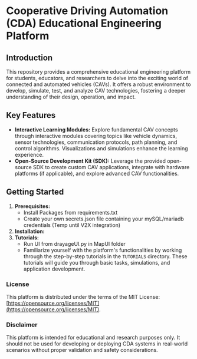 # Cooperative Driving Automation (CDA) Educational Engineering Platform

## Introduction

This repository provides a comprehensive educational engineering platform for students, educators, and researchers to delve into the exciting world of connected and automated vehicles (CAVs). It offers a robust environment to develop, simulate, test, and analyze CAV technologies, fostering a deeper understanding of their design, operation, and impact.

## Key Features

* **Interactive Learning Modules:** Explore fundamental CAV concepts through interactive modules covering topics like vehicle dynamics, sensor technologies, communication protocols, path planning, and control algorithms. Visualizations and simulations enhance the learning experience.
* **Open-Source Development Kit (SDK):** Leverage the provided open-source SDK to create custom CAV applications, integrate with hardware platforms (if applicable), and explore advanced CAV functionalities.

## Getting Started

1. **Prerequisites:**
   * Install Packages from requirements.txt
   * Create your own secrets.json file containing your mySQL/mariadb credentials (Temp until V2X integration)
2. **Installation:**
3. **Tutorials:**
   * Run UI from drayageUI.py in MapUI folder
   * Familiarize yourself with the platform's functionalities by working through the step-by-step tutorials in the `TUTORIALS` directory. These tutorials will guide you through basic tasks, simulations, and application development.

### License

This platform is distributed under the terms of the MIT License: [https://opensource.org/licenses/MIT](https://opensource.org/licenses/MIT).

### Disclaimer

This platform is intended for educational and research purposes only. It should not be used for developing or deploying CDA systems in real-world scenarios without proper validation and safety considerations.

